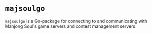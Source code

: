 # `majsoulgo`

`majsoulgo` is a Go-package for connecting to and communicating with Mahjong Soul's game servers and contest management servers.
